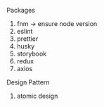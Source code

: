 Packages

1. fnm -> ensure node version
2. eslint
3. prettier
4. husky
5. storybook
6. redux
7. axios

Design Pattern

1. atomic design
